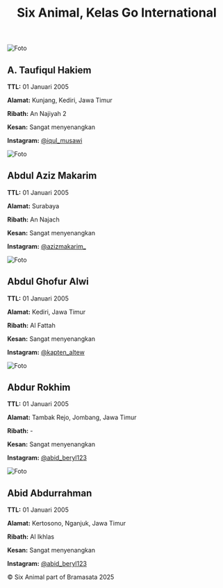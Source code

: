 <!DOCTYPE html>
<html lang="en">
<head>
    <meta charset="UTF-8">
    <meta name="viewport" content="width=device-width, initial-scale=1.0">
    <title>Six Animal</title>
    <link href="https://cdn.jsdelivr.net/npm/tailwindcss@2.2.19/dist/tailwind.min.css" rel="stylesheet">
</head>
<body class="bg-gray-100">
    <header class="bg-blue-600 text-white py-4">
        <h1 class="text-center text-2xl font-bold">Six Animal, Kelas Go International</h1>
    </header>
    <main class="p-4 grid grid-cols-1 sm:grid-cols-2 lg:grid-cols-3 gap-4">
        <!-- Biodata Cards -->
        <!-- Repeat this structure for 39 individuals -->
        <div class="bg-white shadow rounded-lg p-4">
            <img src="foto-taufiqul.JPG" alt="Foto" class="w-full h-128 object-cover rounded-lg">
            <h2 class="mt-4 text-l font-bold">A. Taufiqul Hakiem</h2>
            <p><strong>TTL:</strong> 01 Januari 2005</p>
            <p><strong>Alamat:</strong> Kunjang, Kediri, Jawa Timur</p>
            <p><strong>Ribath:</strong> An Najiyah 2</p>
            <p><strong>Kesan:</strong> Sangat menyenangkan</p>
            <p><strong>Instagram:</strong> <a href="https://instagram.com/iqul_musawi" class="text-blue-500">@iqul_musawi</a></p>
        </div>
        <div class="bg-white shadow rounded-lg p-4">
            <img src="foto-aziz.jpg" alt="Foto" class="w-full h-128 object-cover rounded-lg">
            <h2 class="mt-4 text-l font-bold">Abdul Aziz Makarim</h2>
            <p><strong>TTL:</strong> 01 Januari 2005</p>
            <p><strong>Alamat:</strong> Surabaya</p>
            <p><strong>Ribath:</strong> An Najach</p>
            <p><strong>Kesan:</strong> Sangat menyenangkan</p>
            <p><strong>Instagram:</strong> <a href="https://instagram.com/azizmakarim_" class="text-blue-500">@azizmakarim_</a></p>
        </div>
<div class="bg-white shadow rounded-lg p-4">
            <img src="foto-alwi.jpg" alt="Foto" class="w-full h-128 object-cover rounded-lg">
            <h2 class="mt-4 text-l font-bold">Abdul Ghofur Alwi</h2>
            <p><strong>TTL:</strong> 01 Januari 2005</p>
            <p><strong>Alamat:</strong> Kediri, Jawa Timur</p>
            <p><strong>Ribath:</strong> Al Fattah</p>
            <p><strong>Kesan:</strong> Sangat menyenangkan</p>
            <p><strong>Instagram:</strong> <a href="https://instagram.com/kapten_altew" class="text-blue-500">@kapten_altew</a></p>
        </div>
        <div class="bg-white shadow rounded-lg p-4">
            <img src="foto-rokhim.jpg" alt="Foto" class="w-full h-128 object-cover rounded-lg">
            <h2 class="mt-4 text-l font-bold">Abdur Rokhim</h2>
            <p><strong>TTL:</strong> 01 Januari 2005</p>
            <p><strong>Alamat:</strong> Tambak Rejo, Jombang, Jawa Timur</p>
            <p><strong>Ribath:</strong> - </p>
            <p><strong>Kesan:</strong> Sangat menyenangkan</p>
            <p><strong>Instagram:</strong> <a href="https://instagram.com/abid_beryl123" class="text-blue-500">@abid_beryl123</a></p>
        </div>
        <div class="bg-white shadow rounded-lg p-4">
            <img src="foto-abid.jpg" alt="Foto" class="w-full h-128 object-cover rounded-lg">
            <h2 class="mt-4 text-l font-bold">Abid Abdurrahman</h2>
            <p><strong>TTL:</strong> 01 Januari 2005</p>
            <p><strong>Alamat:</strong> Kertosono, Nganjuk, Jawa Timur</p>
            <p><strong>Ribath:</strong> Al Ikhlas</p>
            <p><strong>Kesan:</strong> Sangat menyenangkan</p>
            <p><strong>Instagram:</strong> <a href="https://instagram.com/abid_beryl123" class="text-blue-500">@abid_beryl123</a></p>
        </div>
        <!-- Add 38 more cards here with respective data -->
    </main>
    <footer class="bg-gray-800 text-white py-4 mt-4">
        <p class="text-center">&copy; Six Animal part of Bramasata 2025</p>
    </footer>
</body>
</html>
